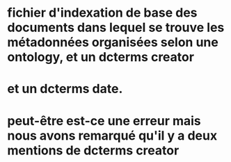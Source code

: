 # fichier d'indexation de base des documents dans lequel se trouve les métadonnées organisées selon une ontology, et un dcterms creator
# et un dcterms date.

# peut-être est-ce une erreur mais nous avons remarqué qu'il y a deux mentions de dcterms creator
